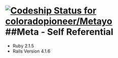 [ ![Codeship Status for coloradopioneer/Metayo](https://codeship.com/projects/e4bb3920-d5df-0132-ce75-1e0a7d4d648e/status?branch=master)](https://codeship.com/projects/78178)
##Meta - Self Referential
=========================
* Ruby 2.1.5
* Rails Version 4.1.6

